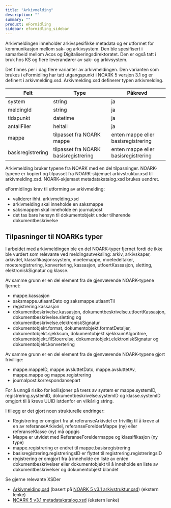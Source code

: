 ```yaml
---
title: "Arkivmelding"
description: ""
summary: ""
product: eFormidling
sidebar: eformidling_sidebar
---
```


Arkivmeldingen inneholder arkivspesifikke metadata og er utformet for kommunikasjon mellom sak- og arkivsystem. Den ble
spesifisert i samarbeid mellom Acos og Digitaliseringsdirektoratet. Den er også tatt i bruk hos KS og flere leverandører
av sak- og arkivsystem.

Det finnes per i dag flere varianter av arkivmeldingen. Den varianten som brukes i eFormidling har tatt utgangspunkt i
NOARK 5 versjon 3.1 og er definert i arkivmelding.xsd. Arkivmelding.xsd definerer typen arkivmelding.

| Felt              | Type                                  | Påkrevd                             |
| ----------------- |-------------------------------------- |------------------------------------ |
| system            | string                                | ja                                  |
| meldingId         | string                                | ja                                  |
| tidspunkt         | datetime                              | ja                                  |
| antallFiler       | heltall                               | ja                                  |
| mappe             | tilpasset fra NOARK mappe             | enten mappe eller basisregistrering |
| basisregistrering | tilpasset fra NOARK basisregistrering | enten mappe eller basisregistrering |

Arkivmelding bruker typene fra NOARK med en del tilpasninger. NOARK-typene er kopiert og tilpasset fra NOARK-skjemaet
arkivstruktur.xsd til arkivmelding.xsd. NOARK-skjemaet metadatakatalog.xsd brukes uendret.

eFormidlings krav til utforming av arkivmelding:
- validerer ihht. arkivmelding.xsd
- arkivmelding skal inneholde en saksmappe
- saksmappen skal inneholde en journalpost
- det tas bare hensyn til dokumentobjekt under tilhørende dokumentbeskrivelse

## Tilpasninger til NOARKs typer

I arbeidet med arkivmeldingen ble en del NOARK-typer fjernet fordi de ikke ble vurdert som relevante ved
meldingsutveksling: arkiv, arkivskaper, arkivdel, klassifikasjonssystem, moetemappe, moetedeltaker, moeteregistrering,
konvertering, kassasjon, utfoertKassasjon, sletting, elektroniskSignatur og klasse.

Av samme grunn er en del element fra de gjenværende NOARK-typene fjernet:
- mappe.kassasjon
- saksmappe.utlaantDato og saksmappe.utlaantTil
- registrering.kassasjon
- dokumentbeskrivelse.kassasjon, dokumentbeskrivelse.utfoertKassasjon, dokumentbeskrivelse.sletting og dokumentbeskrivelse.elektroniskSignatur
- dokumentobjekt.format, dokumentobjekt.formatDetaljer, dokumentobjekt.sjekksum, dokumentobjekt.sjekksumAlgoritme, dokumentobjekt.filStoerrelse, dokumentobjekt.elektroniskSignatur og dokumentobjekt.konvertering

Av samme grunn er en del element fra de gjenværende NOARK-typene gjort frivillige:
- mappe.mappeID, mappe.avsluttetDato, mappe.avsluttetAv, mappe.mappe og mappe.registrering
- journalpost.korrespondansepart

For å unngå risiko for kollisjoner på tvers av system er mappe.systemID, registrering.systemID,
dokumentbeskrivelse.systemID og klasse.systemID omgjort til å kreve UUID istdenfor en vilkårlig string.

I tillegg er det gjort noen strukturelle endringer:
- Registrering er omgjort fra at referanseArkivdel er frivillig til å kreve at en av referanseArkivdel, referanseForelderMappe (ny) eller referanseKlasse (ny) må oppgis
- Mappe er utvidet med ReferanseForeldermappe og klassifikasjon (ny type)
- mappe.registrering er endret til mappe.basisregistrering
- basisregistrering.registreringsID er flyttet til registrering.registreringsID
- registrering er omgjort fra å inneholde en liste av enten dokumentbeskrivelser eller dokumentobjekt til å inneholde en liste av dokumentbeskrivelser og dokumentobjekt blandet

Se gjerne relevante XSDer

- [Arkivmelding.xsd](https://github.com/felleslosninger/efm-integrasjonspunkt/blob/master/nextmove/src/main/resources/xsd/arkivmelding.xsd) (basert på [NOARK 5 v3.1 arkivstruktur.xsd](https://github.com/arkivverket/schemas/blob/master/N5/v3.1/arkivstruktur.xsd)) (ekstern lenke)
- [NOARK 5 v3.1 metadatakatalog.xsd](https://github.com/arkivverket/schemas/blob/master/N5/v3.1/metadatakatalog.xsd) (ekstern lenke)

